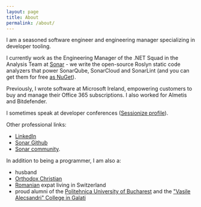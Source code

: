 ```yaml
---
layout: page
title: About
permalink: /about/
---
```


I am a seasoned software engineer and engineering manager specializing in developer tooling.

I currently work as the Engineering Manager of the .NET Squad in the Analysis Team at [Sonar](https://www.sonarsource.com/) - we write the open-source Roslyn static code analyzers that power SonarQube, SonarCloud and SonarLint (and you can get them for free [as NuGet](https://www.nuget.org/packages/SonarAnalyzer.CSharp)).

Previously, I wrote software at Microsoft Ireland, empowering customers to buy and manage their Office 365 subscriptions. I also worked for Almetis and Bitdefender.

I sometimes speak at developer conferences ([Sessionize profile](https://sessionize.com/andrei-epure/)).

Other professional links:
- [LinkedIn](https://www.linkedin.com/in/epureandrei/)
- [Sonar Github](https://github.com/andrei-epure-sonarsource)
- [Sonar community](https://community.sonarsource.com/u/Andrei_Epure/summary).

In addition to being a programmer, I am also a:
- husband
- [Orthodox Christian](https://en.wikipedia.org/wiki/Eastern_Orthodox_Church)
- [Romanian](https://en.wikipedia.org/wiki/Romania) expat living in Switzerland
- proud alumni of the [Politehnica University of Bucharest](https://upb.ro/en/) and the ["Vasile Alecsandri" College in Galati](https://cnva.eu/)
